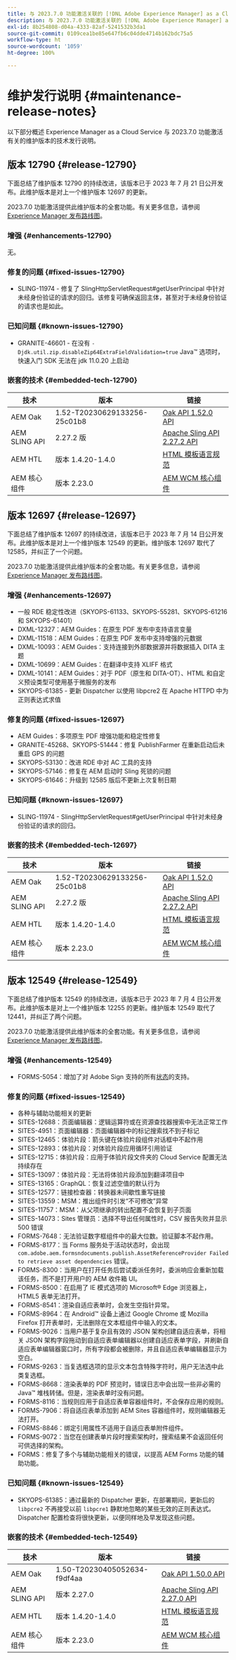 ```yaml
---
title: 与 2023.7.0 功能激活关联的 [!DNL Adobe Experience Manager] as a Cloud Service 的维护发行说明。
description: 与 2023.7.0 功能激活关联的 [!DNL Adobe Experience Manager] as a Cloud Service 的维护发行说明。
exl-id: 8b254808-d04a-4333-82af-5241532b3da1
source-git-commit: 0109cea1be85e647fb6c04dde4714b162bdc75a5
workflow-type: ht
source-wordcount: '1059'
ht-degree: 100%

---
```


# 维护发行说明 {#maintenance-release-notes}

以下部分概述 Experience Manager as a Cloud Service 与 2023.7.0 功能激活有关的维护版本的技术发行说明。

## 版本 12790 {#release-12790}

下面总结了维护版本 12790 的持续改进，该版本已于 2023 年 7 月 21 日公开发布。此维护版本是对上一个维护版本 12697 的更新。

2023.7.0 功能激活提供此维护版本的全套功能。有关更多信息，请参阅[ Experience Manager 发布路线图](https://experienceleague.adobe.com/docs/experience-manager-release-information/aem-release-updates/update-releases-roadmap.html)。

### 增强 {#enhancements-12790}

无。

### 修复的问题 {#fixed-issues-12790}

- SLING-11974 - 修复了 SlingHttpServletRequest#getUserPrincipal 中针对未经身份验证的请求的回归。该修复可确保返回主体，甚至对于未经身份验证的请求也是如此。

### 已知问题 {#known-issues-12790}

- GRANITE-46601 - 在没有 `-Djdk.util.zip.disableZip64ExtraFieldValidation=true` Java™ 选项时，快速入门 SDK 无法在 jdk 11.0.20 上启动

### 嵌套的技术 {#embedded-tech-12790}

| 技术 | 版本 | 链接 |
|---|---|---|
| AEM Oak | 1.52-T20230629133256-25c01b8 | [Oak API 1.52.0 API](https://www.javadoc.io/doc/org.apache.jackrabbit/oak-api/1.52.0/index.html) |
| AEM SLING API | 2.27.2 版 | [Apache Sling API 2.27.2 API](https://www.javadoc.io/doc/org.apache.sling/org.apache.sling.api/latest/index.html) |
| AEM HTL | 版本 1.4.20-1.4.0 | [HTML 模板语言规范](https://github.com/adobe/htl-spec) |
| AEM 核心组件 | 版本 2.23.0 | [AEM WCM 核心组件](https://github.com/adobe/aem-core-wcm-components) |

## 版本 12697 {#release-12697}

下面总结了维护版本 12697 的持续改进，该版本已于 2023 年 7 月 14 日公开发布。此维护版本是对上一个维护版本 12549 的更新。维护版本 12697 取代了 12585，并纠正了一个问题。

2023.7.0 功能激活提供此维护版本的全套功能。有关更多信息，请参阅[ Experience Manager 发布路线图](https://experienceleague.adobe.com/docs/experience-manager-release-information/aem-release-updates/update-releases-roadmap.html)。

### 增强 {#enhancements-12697}

- 一般 RDE 稳定性改进（SKYOPS-61133、SKYOPS-55281、SKYOPS-61216 和 SKYOPS-61401）
- DXML-12327：AEM Guides：在原生 PDF 发布中支持语言变量
- DXML-11518：AEM Guides：在原生 PDF 发布中支持增强的元数据
- DXML-10093：AEM Guides：支持连接到外部数据源并将数据插入 DITA 主题
- DXML-10699：AEM Guides：在翻译中支持 XLIFF 格式
- DXML-10141：AEM Guides：对于 PDF（原生和 DITA-OT）、HTML 和自定义预设类型可使用基于微服务的发布
- SKYOPS-61385 - 更新 Dispatcher 以使用 libpcre2 在 Apache HTTPD 中为正则表达式求值

### 修复的问题 {#fixed-issues-12697}

- AEM Guides：多项原生 PDF 增强功能和稳定性修复
- GRANITE-45268、SKYOPS-51444：修复 PublishFarmer 在重新启动后未重启 GPS 的问题
- SKYOPS-53130：改进 RDE 中对 AC 工具的支持
- SKYOPS-57146：修复在 AEM 启动时 Sling 死锁的问题
- SKYOPS-61646：升级到 12585 版后不更新上次复制日期

### 已知问题 {#known-issues-12697}

- SLING-11974 - SlingHttpServletRequest#getUserPrincipal 中针对未经身份验证的请求的回归。

### 嵌套的技术 {#embedded-tech-12697}

| 技术 | 版本 | 链接 |
|---|---|---|
| AEM Oak | 1.52-T20230629133256-25c01b8 | [Oak API 1.52.0 API](https://www.javadoc.io/doc/org.apache.jackrabbit/oak-api/1.52.0/index.html) |
| AEM SLING API | 2.27.2 版 | [Apache Sling API 2.27.2 API](https://www.javadoc.io/doc/org.apache.sling/org.apache.sling.api/latest/index.html) |
| AEM HTL | 版本 1.4.20-1.4.0 | [HTML 模板语言规范](https://github.com/adobe/htl-spec) |
| AEM 核心组件 | 版本 2.23.0 | [AEM WCM 核心组件](https://github.com/adobe/aem-core-wcm-components) |

## 版本 12549 {#release-12549}

下面总结了维护版本 12549 的持续改进，该版本已于 2023 年 7 月 4 日公开发布。此维护版本是对上一个维护版本 12255 的更新。维护版本 12549 取代了 12441，并纠正了两个问题。

2023.7.0 功能激活提供此维护版本的全套功能。有关更多信息，请参阅[ Experience Manager 发布路线图](https://experienceleague.adobe.com/docs/experience-manager-release-information/aem-release-updates/update-releases-roadmap.html)。

### 增强 {#enhancements-12549}

- FORMS-5054：增加了对 Adobe Sign 支持的所有[状态](https://opensource.adobe.com/acrobat-sign/acrobat_sign_events/webhookeventsagreements.html)的支持。

### 修复的问题 {#fixed-issues-12549}

- 各种与辅助功能相关的更新
- SITES-12688：页面编辑器：逻辑运算符或在资源查找器搜索中无法正常工作
- SITES-4951：页面编辑器：页面编辑器中的标记搜索找不到子标记
- SITES-12465：体验片段：箭头键在体验片段组件对话框中不起作用
- SITES-12893：体验片段：对体验片段应用循环引用验证
- SITES-12715：体验片段：应用于体验片段文件夹的 Cloud Service 配置无法持续存在
- SITES-13097：体验片段：无法将体验片段添加到翻译项目中
- SITES-13165：GraphQL：恢复过滤空值的默认行为
- SITES-12577：链接检查器：转换器未间歇性重写链接
- SITES-13559：MSM：推出组件时引发“不可修改”异常
- SITES-11757：MSM：从父项继承的转出配置不会恢复到子页面
- SITES-14073：Sites 管理员：选择不导出任何属性时，CSV 报告失败并显示 500 错误
- FORMS-7648：无法验证数字框组件中的最大位数。验证脚本不起作用。
- FORMS-8177：当 Forms 服务处于活动状态时，会出现 `com.adobe.aem.formsndocuments.publish.AssetReferenceProvider Failed to retrieve asset dependencies` 错误。
- FORMS-8300：当用户在打开任务后尝试委派任务时，委派响应会重新加载该任务，而不是打开用户的 AEM 收件箱 UI。
- FORMS-8500：在启用了 IE 模式选项的 Microsoft® Edge 浏览器上，HTML5 表单无法打开。
- FORMS-8541：渲染自适应表单时，会发生空指针异常。
- FORMS-8964：在 Android™ 设备上通过 Google Chrome 或 Mozilla Firefox 打开表单时，无法删除在文本框组件中输入的文本。
- FORMS-9026：当用户基于复杂且有效的 JSON 架构创建自适应表单，将相关 JSON 架构字段拖动到自适应表单编辑器以创建自适应表单字段，并刷新自适应表单编辑器窗口时，所有字段都会被删除，并且自适应表单编辑器显示为空白。
- FORMS-9263：当复选框选项的显示文本包含特殊字符时，用户无法选中此类复选框。
- FORMS-8668：渲染表单的 PDF 预览时，错误日志中会出现一些非必需的 Java™ 堆栈转储。但是，渲染表单时没有问题。
- FORMS-8116：当规则应用于自适应表单容器组件时，不会保存应用的规则。
- FORMS-7906：将自适应表单添加到 AEM Sites 容器组件时，规则编辑器无法打开。
- FORMS-8846：绑定引用属性不适用于自适应表单附件组件。
- FORMS-9072：当您在创建表单片段时搜索架构时，搜索结果不会返回任何可供选择的架构。
- FORMS：修复了多个与辅助功能相关的错误，以提高 AEM Forms 功能的辅助功能。

### 已知问题 {#known-issues-12549}

- SKYOPS-61385：通过最新的 Dispatcher 更新，在部署期间，更新后的 `libpcre2` 不再接受以前 `libpcre1` 静默地忽略的某些无效的正则表达式。Dispatcher 配置检查将很快更新，以便同样地及早发现这些问题。

### 嵌套的技术 {#embedded-tech-12549}

| 技术 | 版本 | 链接 |
|---|---|---|
| AEM Oak | 1.50-T20230405052634-f9df4aa | [Oak API 1.50.0 API](https://www.javadoc.io/doc/org.apache.jackrabbit/oak-api/1.50.0/index.html) |
| AEM SLING API | 版本 2.27.0 | [Apache Sling API 2.27.0 API](https://www.javadoc.io/doc/org.apache.sling/org.apache.sling.api/latest/index.html) |
| AEM HTL | 版本 1.4.20-1.4.0 | [HTML 模板语言规范](https://github.com/adobe/htl-spec) |
| AEM 核心组件 | 版本 2.23.0 | [AEM WCM 核心组件](https://github.com/adobe/aem-core-wcm-components) |
